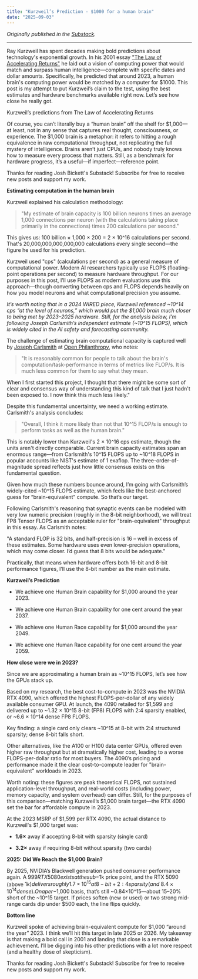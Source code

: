 ```yaml
---
title: "Kurzweil’s Prediction - $1000 for a human brain"
date: "2025-09-03"
---
```


_Originally published in the [Substack](https://substack.com/@bickett/p-172733442)._

---

Ray Kurzweil has spent decades making bold predictions about technology's exponential growth. In his 2001 essay ["The Law of Accelerating Returns"](https://www.writingsbyraykurzweil.com/the-law-of-accelerating-returns) he laid out a vision of computing power that would match and surpass human intelligence—complete with specific dates and dollar amounts. Specifically, he predicted that around 2023, a human brain's computing power would be matched by a computer for $1000. This post is my attempt to put Kurzweil’s claim to the test, using the best estimates and hardware benchmarks available right now. Let’s see how close he really got.

Kurzweil’s predictions from The Law of Accelerating Returns

Of course, you can’t literally buy a “human brain” off the shelf for $1,000—at least, not in any sense that captures real thought, consciousness, or experience. The $1,000 brain is a metaphor: it refers to hitting a rough equivalence in raw computational throughput, not replicating the full mystery of intelligence. Brains aren’t just CPUs, and nobody truly knows how to measure every process that matters. Still, as a benchmark for hardware progress, it’s a useful—if imperfect—reference point.

Thanks for reading Josh Bickett's Substack! Subscribe for free to receive new posts and support my work.

**Estimating computation in the human brain**

Kurzweil explained his calculation methodology:

> "My estimate of brain capacity is 100 billion neurons times an average 1,000 connections per neuron (with the calculations taking place primarily in the connections) times 200 calculations per second."

This gives us: 100 billion × 1,000 × 200 = 2 × 10^16 calculations per second. That's 20,000,000,000,000,000 calculations every single second—the figure he used for his prediction.

Kurzweil used "cps" (calculations per second) as a general measure of computational power. Modern AI researchers typically use FLOPS (floating-point operations per second) to measure hardware throughput. For our purposes in this post, I’ll use FLOPS as modern evaluations use this approach—though converting between cps and FLOPS depends heavily on how you model neurons and what computational precision you assume.

_It’s worth noting that in a 2024 WIRED piece, Kurzweil referenced ~10^14 cps “at the level of neurons,” which would put the $1,000 brain much closer to being met by 2023–2025 hardware. Still, for the analysis below, I’m following Joseph Carlsmith’s independent estimate (~10^15 FLOPS), which is widely cited in the AI safety and forecasting community._

The challenge of estimating brain computational capacity is captured well by [Joseph Carlsmith](https://joecarlsmith.com/) at [Open Philanthropy](https://www.openphilanthropy.org/research/how-much-computational-power-does-it-take-to-match-the-human-brain/), who notes:

> "It is reasonably common for people to talk about the brain's computation/task-performance in terms of metrics like FLOP/s. It is much less common for them to say what they mean.

When I first started this project, I thought that there might be some sort of clear and consensus way of understanding this kind of talk that I just hadn't been exposed to. I now think this much less likely."

Despite this fundamental uncertainty, we need a working estimate. Carlsmith's analysis concludes:

> "Overall, I think it more likely than not that 10^15 FLOP/s is enough to perform tasks as well as the human brain."

This is notably lower than Kurzweil's 2 × 10^16 cps estimate, though the units aren't directly comparable. Current brain capacity estimates span an enormous range—from Carlsmith's 10^15 FLOPS up to ~10^18 FLOPS in popular accounts like NIST's estimate of 1 exaflop. The three-order-of-magnitude spread reflects just how little consensus exists on this fundamental question.

Given how much these numbers bounce around, I’m going with Carlsmith’s widely-cited ~10^15 FLOPS estimate, which feels like the best-anchored guess for “brain-equivalent” compute. So that’s our target.

Following Carlsmith's reasoning that synaptic events can be modeled with very low numeric precision (roughly in the 8-bit neighborhood), we will treat FP8 Tensor FLOPS as an acceptable ruler for "brain-equivalent" throughput in this essay. As Carlsmith notes:

"A standard FLOP is 32 bits, and half-precision is 16 – well in excess of these estimates. Some hardware uses even lower-precision operations, which may come closer. I’d guess that 8 bits would be adequate."

Practically, that means when hardware offers both 16-bit and 8-bit performance figures, I’ll use the 8-bit number as the main estimate.

**Kurzweil’s Prediction**

- We achieve one Human Brain capability for $1,000 around the year 2023.

- We achieve one Human Brain capability for one cent around the year 2037.

- We achieve one Human Race capability for $1,000 around the year 2049.

- We achieve one Human Race capability for one cent around the year 2059.

**How close were we in 2023?**

Since we are approximating a human brain as ~10^15 FLOPS, let’s see how the GPUs stack up.

Based on my research, the best cost-to-compute in 2023 was the NVIDIA RTX 4090, which offered the highest FLOPS-per-dollar of any widely available consumer GPU. At launch, the 4090 retailed for $1,599 and delivered up to ~1.32 × 10^15 8-bit (FP8) FLOPS with 2:4 sparsity enabled, or ~6.6 × 10^14 dense FP8 FLOPS.

Key finding: a single card only clears ~10^15 at 8-bit with 2:4 structured sparsity; dense 8-bit falls short.

Other alternatives, like the A100 or H100 data center GPUs, offered even higher raw throughput but at dramatically higher cost, leading to a worse FLOPS-per-dollar ratio for most buyers. The 4090’s pricing and performance made it the clear cost-to-compute leader for "brain-equivalent" workloads in 2023.

Worth noting: these figures are peak theoretical FLOPS, not sustained application-level throughput, and real-world costs (including power, memory capacity, and system overhead) can differ. Still, for the purposes of this comparison—matching Kurzweil’s $1,000 brain target—the RTX 4090 set the bar for affordable compute in 2023.

At the 2023 MSRP of $1,599 per RTX 4090, the actual distance to Kurzweil's $1,000 target was:

- **1.6×** away if accepting 8-bit with sparsity (single card)

- **3.2×** away if requiring 8-bit without sparsity (two cards)

**2025: Did We Reach the $1,000 Brain?**

By 2025, NVIDIA’s Blackwell generation pushed consumer performance again. A $999 RTX 5080 exists at the sub-$1k price point, and the RTX 5090 (above $1k) delivers roughly 1.7×10^15 at 8-bit + 2:4 sparsity (and ~8.4×10^14 dense). On a per-$1,000 basis, that’s still ~0.84×10^15—about 15–20% short of the ~10^15 target. If prices soften (new or used) or two strong mid-range cards dip under $500 each, the line flips quickly.

**Bottom line**

Kurzweil spoke of achieving brain-equivalent compute for $1,000 “around the year” 2023. I think we’ll hit this target in late 2025 or 2026. My takeaway is that making a bold call in 2001 and landing that close is a remarkable achievement. I’ll be digging into his other predictions with a lot more respect (and a healthy dose of skepticism).

Thanks for reading Josh Bickett's Substack! Subscribe for free to receive new posts and support my work.
